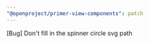 ```yaml
---
"@openproject/primer-view-components": patch
---
```


[Bug] Don't fill in the spinner circle svg path
